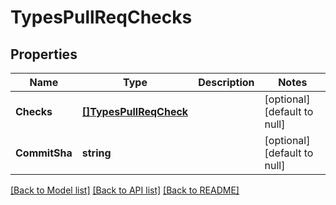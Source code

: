 # TypesPullReqChecks

## Properties
Name | Type | Description | Notes
------------ | ------------- | ------------- | -------------
**Checks** | [**[]TypesPullReqCheck**](TypesPullReqCheck.md) |  | [optional] [default to null]
**CommitSha** | **string** |  | [optional] [default to null]

[[Back to Model list]](../README.md#documentation-for-models) [[Back to API list]](../README.md#documentation-for-api-endpoints) [[Back to README]](../README.md)

